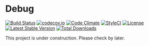# Debug

[![Build Status](https://travis-ci.org/themichaelhall/debug.svg?branch=master)](https://travis-ci.org/themichaelhall/debug)
[![codecov.io](https://codecov.io/gh/themichaelhall/debug/coverage.svg?branch=master)](https://codecov.io/gh/themichaelhall/debug?branch=master)
[![Code Climate](https://codeclimate.com/github/themichaelhall/debug/badges/gpa.svg)](https://codeclimate.com/github/themichaelhall/debug)
[![StyleCI](https://styleci.io/repos/94369062/shield?style=flat)](https://styleci.io/repos/94369062)
[![License](https://poser.pugx.org/michaelhall/debug/license)](https://packagist.org/packages/michaelhall/debug)
[![Latest Stable Version](https://poser.pugx.org/michaelhall/debug/v/stable)](https://packagist.org/packages/michaelhall/debug)
[![Total Downloads](https://poser.pugx.org/michaelhall/debug/downloads)](https://packagist.org/packages/michaelhall/debug)

This project is under construction. Please check by later.